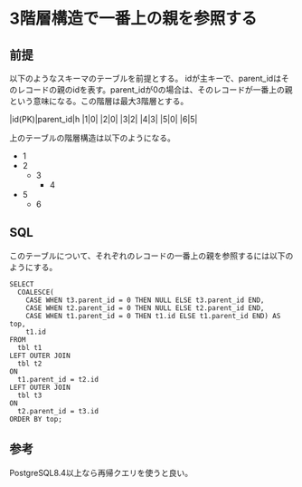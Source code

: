 ﻿# 3階層構造で一番上の親を参照する

## 前提
以下のようなスキーマのテーブルを前提とする。
idが主キーで、parent_idはそのレコードの親のidを表す。parent_idが0の場合は、そのレコードが一番上の親という意味になる。この階層は最大3階層とする。

|id(PK)|parent_id|h
|1|0|
|2|0|
|3|2|
|4|3|
|5|0|
|6|5|

上のテーブルの階層構造は以下のようになる。

- 1
- 2
  - 3
     - 4
- 5
  - 6


## SQL
このテーブルについて、それぞれのレコードの一番上の親を参照するには以下のようにする。

```clike
SELECT 
  COALESCE(
    CASE WHEN t3.parent_id = 0 THEN NULL ELSE t3.parent_id END, 
    CASE WHEN t2.parent_id = 0 THEN NULL ELSE t2.parent_id END, 
    CASE WHEN t1.parent_id = 0 THEN t1.id ELSE t1.parent_id END) AS top, 
    t1.id
FROM 
  tbl t1
LEFT OUTER JOIN
  tbl t2
ON
  t1.parent_id = t2.id 
LEFT OUTER JOIN
  tbl t3
ON 
  t2.parent_id = t3.id
ORDER BY top;
```

## 参考
PostgreSQL8.4以上なら再帰クエリを使うと良い。
